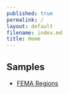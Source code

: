 ```yaml
---
published: true
permalink: /
layout: default
filename: index.md
title: Home
---
```


## Samples

* [FEMA Regions](femaregions.md)

